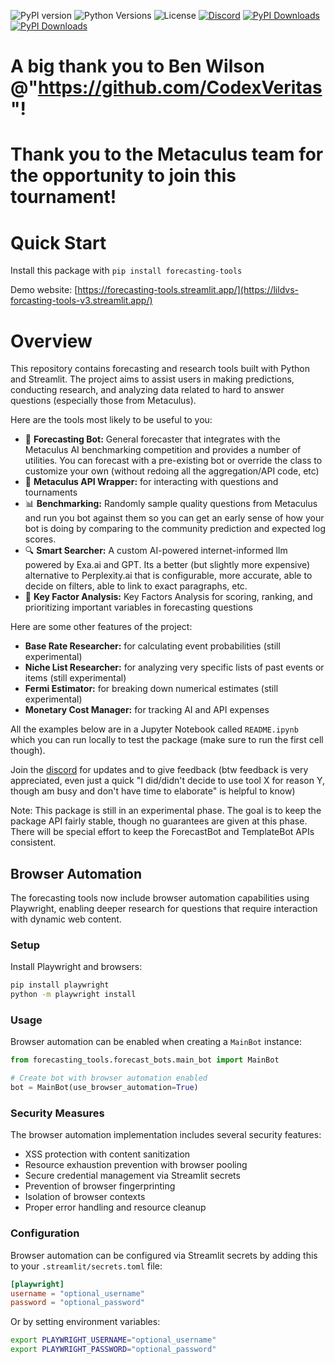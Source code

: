 ![PyPI version](https://badge.fury.io/py/forecasting-tools.svg)
![Python Versions](https://img.shields.io/pypi/pyversions/forecasting-tools.svg)
![License](https://img.shields.io/badge/License-MIT-blue.svg)
[![Discord](https://img.shields.io/badge/Discord-Join-blue)](https://discord.gg/Dtq4JNdXnw)
[![PyPI Downloads](https://static.pepy.tech/badge/forecasting-tools/month)](https://pepy.tech/projects/forecasting-tools)
[![PyPI Downloads](https://static.pepy.tech/badge/forecasting-tools)](https://pepy.tech/projects/forecasting-tools)

# A big thank you to Ben Wilson  @"https://github.com/CodexVeritas"!
# Thank you to the Metaculus team for the opportunity to join this tournament! 

# Quick Start
Install this package with `pip install forecasting-tools`

Demo website: [https://forecasting-tools.streamlit.app/](https://lildvs-forcasting-tools-v3.streamlit.app/)

# Overview

This repository contains forecasting and research tools built with Python and Streamlit. The project aims to assist users in making predictions, conducting research, and analyzing data related to hard to answer questions (especially those from Metaculus).

Here are the tools most likely to be useful to you:
- 🎯 **Forecasting Bot:** General forecaster that integrates with the Metaculus AI benchmarking competition and provides a number of utilities. You can forecast with a pre-existing bot or override the class to customize your own (without redoing all the aggregation/API code, etc)
- 🔌 **Metaculus API Wrapper:** for interacting with questions and tournaments
- 📊 **Benchmarking:** Randomly sample quality questions from Metaculus and run you bot against them so you can get an early sense of how your bot is doing by comparing to the community prediction and expected log scores.
- 🔍 **Smart Searcher:** A custom AI-powered internet-informed llm powered by Exa.ai and GPT. Its a better (but slightly more expensive) alternative to Perplexity.ai that is configurable, more accurate, able to decide on filters, able to link to exact paragraphs, etc.
- 🔑 **Key Factor Analysis:** Key Factors Analysis for scoring, ranking, and prioritizing important variables in forecasting questions

Here are some other features of the project:
- **Base Rate Researcher:** for calculating event probabilities (still experimental)
- **Niche List Researcher:** for analyzing very specific lists of past events or items (still experimental)
- **Fermi Estimator:** for breaking down numerical estimates (still experimental)
- **Monetary Cost Manager:** for tracking AI and API expenses

All the examples below are in a Jupyter Notebook called `README.ipynb` which you can run locally to test the package (make sure to run the first cell though).

Join the [discord](https://discord.gg/Dtq4JNdXnw) for updates and to give feedback (btw feedback is very appreciated, even just a quick "I did/didn't decide to use tool X for reason Y, though am busy and don't have time to elaborate" is helpful to know)

Note: This package is still in an experimental phase. The goal is to keep the package API fairly stable, though no guarantees are given at this phase. There will be special effort to keep the ForecastBot and TemplateBot APIs consistent.

## Browser Automation

The forecasting tools now include browser automation capabilities using Playwright, enabling deeper research for questions that require interaction with dynamic web content.

### Setup

Install Playwright and browsers:

```bash
pip install playwright
python -m playwright install
```

### Usage

Browser automation can be enabled when creating a `MainBot` instance:

```python
from forecasting_tools.forecast_bots.main_bot import MainBot

# Create bot with browser automation enabled
bot = MainBot(use_browser_automation=True)
```

### Security Measures

The browser automation implementation includes several security features:

- XSS protection with content sanitization
- Resource exhaustion prevention with browser pooling
- Secure credential management via Streamlit secrets
- Prevention of browser fingerprinting
- Isolation of browser contexts
- Proper error handling and resource cleanup

### Configuration

Browser automation can be configured via Streamlit secrets by adding this to your `.streamlit/secrets.toml` file:

```toml
[playwright]
username = "optional_username"
password = "optional_password"
```

Or by setting environment variables:

```bash
export PLAYWRIGHT_USERNAME="optional_username"
export PLAYWRIGHT_PASSWORD="optional_password"
```
